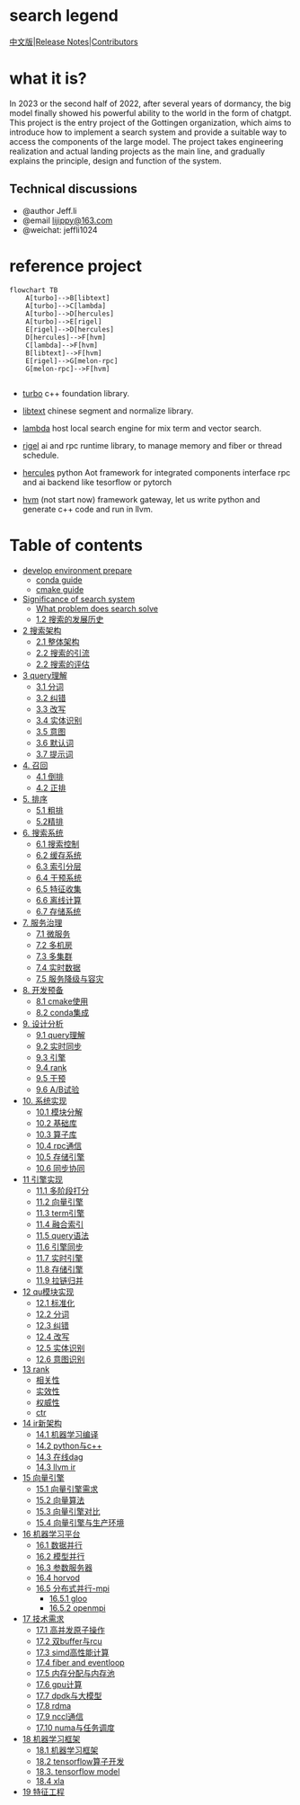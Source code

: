 search legend
====

[中文版](README_cn.md)|[Release Notes](NEWS.md)|[Contributors](contributors.md)


# what it is?

In 2023 or the second half of 2022, after
several years of dormancy, the big model finally 
showed his powerful ability to the world in the 
form of chatgpt. This project is the entry project of 
the Gottingen organization, which aims to introduce how 
to implement a search system and provide a suitable way
to access the components of the large model. The project
takes engineering realization and actual landing projects 
as the main line, and gradually explains the principle, 
design and function of the system.

## Technical discussions
* @author Jeff.li
* @email lijippy@163.com
* @weichat: jeffli1024

# reference project
```mermaid
flowchart TB
    A[turbo]-->B[libtext]
    A[turbo]-->C[lambda]
    A[turbo]-->D[hercules]
    A[turbo]-->E[rigel]
    E[rigel]-->D[hercules]
    D[hercules]-->F[hvm]
    C[lambda]-->F[hvm]
    B[libtext]-->F[hvm]
    E[rigel]-->G[melon-rpc]
    G[melon-rpc]-->F[hvm]
    
```
* [turbo](https://github.com/gottingen/turbo.git) 
c++ foundation library.

* [libtext](https://github.com/gottingen/libtext.git) 
chinese segment and normalize library.
* [lambda](https://github.com/gottingen/lambda.git) 
host local search engine for mix term and vector search.
* [rigel](https://github.com/gottingen/rigel.git) 
ai and rpc runtime library, to manage memory and fiber or thread schedule.
* [hercules](https://github.com/gottingen/hercules.git) 
python Aot framework for integrated components interface rpc and ai backend like tesorflow or pytorch
* [hvm](https://github.com/gottingen/hvm.git) (not start now)
framework gateway, let us write python and generate c++ code and run in llvm.

# Table of contents
* [develop environment prepare](ch-00/README.md)
  * [conda guide](ch-00/conda_guide.md)
  * [cmake guide](ch-00/cmake_guide.md)
* [Significance of search system](ch-01/README.md)
  * [What problem does search solve](ch-01/search_solv.md)
  * [1.2 搜索的发展历史](ch-01/search_develop.md)
* [2 搜索架构](ch-02/README.md)
  * [2.1 整体架构](ch-02/arch_total.md)
  * [2.2 搜索的引流](ch-02/stream.md)
  * [2.2 搜索的评估](ch-02/evolate.md)
* [3 query理解](ch-03/README.md)
  * [3.1 分词](ch-03/segment.md)
  * [3.2 纠错](ch-03/currect.md)
  * [3.3 改写](ch-03/rewrite.md)
  * [3.4 实体识别](ch-03/ner.md)
  * [3.5 意图](ch-03/intend.md)
  * [3.6 默认词](ch-03/default.md)
  * [3.7 提示词](ch-03/sug.md)
* [4. 召回](ch-04/README.md)
  * [4.1 倒排]()
  * [4.2 正排]()
* [5. 排序](ch-05/README.md)
  * [5.1 粗排](ch-05/cpai.md)
  * [5.2精排](ch-05/jpai.md)
* [6. 搜索系统]()
  * [6.1 搜索控制]()
  * [6.2 缓存系统]()
  * [6.3 索引分层]()
  * [6.4 干预系统]()
  * [6.5 特征收集]()
  * [6.6 离线计算]()
  * [6.7 存储系统]()
* [7. 服务治理]()
  * [7.1 微服务]()
  * [7.2 多机房]()
  * [7.3 多集群]()
  * [7.4 实时数据]()
  * [7.5 服务降级与容灾]()
* [8. 开发预备]()
  * [8.1 cmake使用]()
  * [8.2 conda集成]()
* [9. 设计分析]()
  * [9.1 query理解]()
  * [9.2 实时同步]()
  * [9.3 引擎]()
  * [9.4 rank]()
  * [9.5 干预]()
  * [9.6 A/B试验]()
* [10. 系统实现]()
  * [10.1 模块分解]()
  * [10.2 基础库]()
  * [10.3 算子库]()
  * [10.4 rpc通信]()
  * [10.5 存储引擎]()
  * [10.6 同步协同]()
* [11 引擎实现]()
  * [11.1 多阶段打分]()
  * [11.2 向量引擎]()
  * [11.3 term引擎]()
  * [11.4 融合索引]()
  * [11.5 query语法]()
  * [11.6 引擎同步]()
  * [11.7 实时引擎]()
  * [11.8 存储引擎]()
  * [11.9 拉链归并]()
* [12 qu模块实现]()
  * [12.1 标准化]()
  * [12.2 分词]()
  * [12.3 纠错]()
  * [12.4 改写]()
  * [12.5 实体识别]()
  * [12.6 意图识别]()
* [13 rank]()
  * [相关性]()
  * [实效性]()
  * [权威性]()
  * [ctr]()
* [14 ir新架构]()
  * [14.1 机器学习编译]()
  * [14.2 python与c++]()
  * [14.3 在线dag]()
  * [14.3 llvm ir]()
* [15 向量引擎]()
  * [15.1 向量引擎需求]()
  * [15.2 向量算法]()
  * [15.3 向量引擎对比]()
  * [15.4 向量引擎与生产环境]()
* [16 机器学习平台]()
  * [16.1 数据并行]()
  * [16.2 模型并行]()
  * [16.3 参数服务器]()
  * [16.4 horvod]()
  * [16.5 分布式并行-mpi]()
    * [16.5.1 gloo]()
    * [16.5.2 openmpi]()
* [17 技术需求]()
  * [17.1 高并发原子操作]()
  * [17.2 双buffer与rcu]()
  * [17.3 simd高性能计算]()
  * [17.4 fiber and eventloop]()
  * [17.5 内存分配与内存池]()
  * [17.6 gpu计算]()
  * [17.7 dpdk与大模型]()
  * [17.8 rdma]()
  * [17.9 nccl通信]()
  * [17.10 numa与任务调度]()
* [18 机器学习框架]()
  * [18.1 机器学习框架]()
  * [18.2 tensorflow算子开发]()
  * [18.3. tensorflow model]()
  * [18.4 xla]()
* [19 特征工程]()